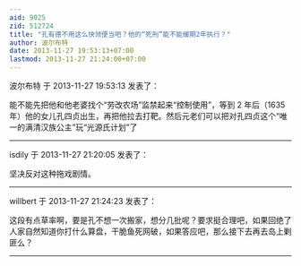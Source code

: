 ```yaml
---
aid: 9025
zid: 512724
title: "孔有德不用这么快领便当吧？他的“死刑”能不能缓期2年执行？"
author: 波尔布特
date: 2013-11-27 19:53:13+07:00
lastmod: 2013-11-27 21:24:00+07:00
---
```


波尔布特 于 2013-11-27 19:53:13 发表了：

能不能先把他和他老婆找个“劳改农场”监禁起来“控制使用”，等到 2 年后（1635 年）他的女儿孔四贞出生，再把他拉去打靶。然后元老们可以把对孔四贞这个“唯一的满清汉族公主”玩“光源氏计划”了

---

isdily 于 2013-11-27 21:20:05 发表了：

坚决反对这种拖戏剧情。

---

willbert 于 2013-11-27 21:24:23 发表了：

这段有点草率啊，要是孔不想一次搬家，想分几批呢？要求挺合理吧，如果回绝了人家自然知道你打什么算盘，干脆鱼死网破，如果答应吧，那么接下去再去岛上剿匪么？

---
